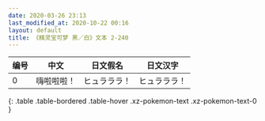 ```yaml
---
date: 2020-03-26 23:13
last_modified_at: 2020-10-22 00:16
layout: default
title: 《精灵宝可梦 黑／白》文本 2-240
---
```

| 编号 | 中文 | 日文假名 | 日文汉字 |
| ---- | ---- | ---- | --- |
| 0 | 嗨啦啦啦！ | ヒュラララ！ | ヒュラララ！ |
{: .table .table-bordered .table-hover .xz-pokemon-text .xz-pokemon-text-0 }